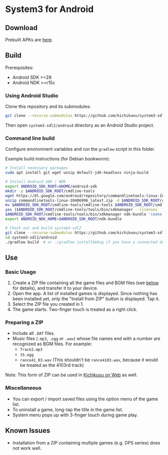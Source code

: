 # System3 for Android

## Download
Prebuilt APKs are [here](https://github.com/kichikuou/system3-sdl2/releases).

## Build
Prerequisites:
- Android SDK >=28
- Android NDK >=r15c

### Using Android Studio
Clone this repository and its submodules:
```sh
git clone --recurse-submodules https://github.com/kichikuou/system3-sdl2.git
```

Then open `system3-sdl2/android` directory as an Android Studio project.

### Command line build
Configure environment variables and run the `gradlew` script in this folder.

Example build instructions (for Debian bookworm):
```sh
# Install necessary packages
sudo apt install git wget unzip default-jdk-headless ninja-build

# Install Android SDK / NDK
export ANDROID_SDK_ROOT=$HOME/android-sdk
mkdir -p $ANDROID_SDK_ROOT/cmdline-tools
wget https://dl.google.com/android/repository/commandlinetools-linux-10406996_latest.zip
unzip commandlinetools-linux-10406996_latest.zip -d $ANDROID_SDK_ROOT/cmdline-tools
mv $ANDROID_SDK_ROOT/cmdline-tools/cmdline-tools $ANDROID_SDK_ROOT/cmdline-tools/tools
yes |$ANDROID_SDK_ROOT/cmdline-tools/tools/bin/sdkmanager --licenses
$ANDROID_SDK_ROOT/cmdline-tools/tools/bin/sdkmanager ndk-bundle 'cmake;3.22.1'
export ANDROID_NDK_HOME=$ANDROID_SDK_ROOT/ndk-bundle

# Check out and build system3-sdl2
git clone --recurse-submodules https://github.com/kichikuou/system3-sdl2.git
cd system3-sdl2/android
./gradlew build  # or ./gradlew installDebug if you have a connected device
```

## Use
### Basic Usage
1. Create a ZIP file containing all the game files and BGM files (see [below](#preparing-a-zip) for details), and transfer it to your device.
2. Open the app. A list of installed games is displayed. Since nothing has been installed yet, only the "Install from ZIP" button is displayed. Tap it.
3. Select the ZIP file you created in 1.
4. The game starts. Two-finger touch is treated as a right click.

### Preparing a ZIP
- Include all `.DAT` files.
- Music files (`.mp3`, `.ogg` or `.wav`) whose file names end with a number are recognized as BGM files. For example:
  - `Track2.mp3`
  - `15.ogg`
  - `rance41_03.wav` (This shouldn't be `rance4103.wav`, because it would be treated as the 4103rd track)

Note: This form of ZIP can be used in [Kichikuou on Web](http://kichikuou.github.io/web/) as well.

### Miscellaneous
- You can export / import saved files using the option menu of the game list.
- To uninstall a game, long-tap the title in the game list.
- System menu pops up with 3-finger touch during game play.

## Known Issues
- Installation from a ZIP containing multiple games (e.g. DPS series) does not work well.
